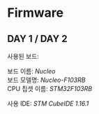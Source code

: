 # Firmware
## DAY 1 / DAY 2
사용된 보드:  
  
보드 이름:  *Nucleo*  
보드 모델명:  *Nucleo-F103RB*  
CPU 칩셋 이름:  *STM32F103RB*  

사용 IDE:  *STM CubeIDE 1.16.1*  
  
